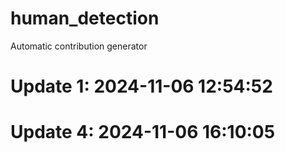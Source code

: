 # human_detection

Automatic contribution generator

# Update 1: 2024-11-06 12:54:52

# Update 4: 2024-11-06 16:10:05
